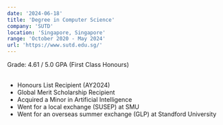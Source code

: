 ```yaml
---
date: '2024-06-18'
title: 'Degree in Computer Science'
company: 'SUTD'
location: 'Singapore, Singapore'
range: 'October 2020 - May 2024'
url: 'https://www.sutd.edu.sg/'
---
```


Grade: 4.61 / 5.0 GPA (First Class Honours)
<br/><br/>

- Honours List Recipient (AY2024)
- Global Merit Scholarship Recipient
- Acquired a Minor in Artificial Intelligence
- Went for a local exchange (SUSEP) at SMU
- Went for an overseas summer exchange (GLP) at Standford University

